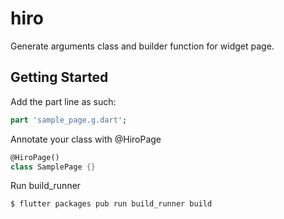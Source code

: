 # hiro

Generate arguments class and builder function for widget page.

## Getting Started

Add the part line as such:
```dart
part 'sample_page.g.dart';
```

Annotate your class with @HiroPage
```dart
@HiroPage()
class SamplePage {}
```

Run build_runner
```sh
$ flutter packages pub run build_runner build
```